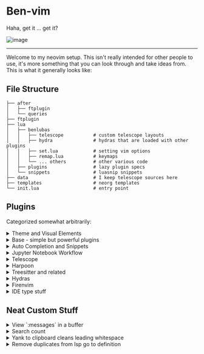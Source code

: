 # Ben-vim

Haha, get it ... get it?

![image](https://github.com/benlubas/.dotfiles/assets/56943754/65060852-7dac-411b-b32f-268ddb14edeb)

---

Welcome to my neovim setup. This isn't really intended for other people to use, it's more something
that you can look through and take ideas from. This is what it generally looks like:

## File Structure

```
├── after
│   ├── ftplugin
│   └── queries
├── ftplugin
├── lua
│   ├── benlubas
│   │   ├── telescope           # custom telescope layouts
│   │   ├── hydra               # hydras that are loaded with other plugins
│   │   ├── set.lua             # setting vim options
│   │   ├── remap.lua           # keymaps
│   │   └── ... others          # other various code
│   ├── plugins                 # lazy plugin specs
│   └── snippets                # luasnip snippets
├── data                        # I keep telescope sources here
├── templates                   # neorg templates
└── init.lua                    # entry point
```

## Plugins

Categorized somewhat arbitrarily:

<details>
  <summary>Theme and Visual Elements</summary>

No borders (or invisible looking borders) on floating windows unless they need a title, Molten
floats are the exception.

- [bluz71/vim-moonfly-colors](https://github.com/bluz71/vim-moonfly-colors)
  - I've customized a lot of plugin highlights myself
  - I also use this theme in my terminal, and tmux bar
- [MunifTanjim/nougat.nvim](https://github.com/MunifTanjim/nougat.nvim)
  - status line (fixed to the bottom) I don't use a window or tab line
- [luukvbaal/statuscol.nvim](https://github.com/luukvbaal/statuscol.nvim)
  - easy status column customization
- [kevinhwang91/nvim-ufo](https://github.com/kevinhwang91/nvim-ufo)
- [lukas-reineke/headlines.nvim](https://github.com/lukas-reineke/headlines.nvim)
- [lukas-reineke/indent-blankline.nvim](https://github.com/lukas-reineke/indent-blankline.nvim)
- [benlubas/neoscroll.nvim](https://github.com/benlubas/neoscroll.nvim)
  - my own fork that merged the time scaling PR and adds an on/off switch that I use in bigfile
- [folke/which-key.nvim](https://github.com/folke/which-key.nvim)
- [folke/todo-comments.nvim](https://github.com/folke/todo-comments.nvim)

I have a [noice](https://github.com/folke/noice.nvim) config in here too, but I don't currently use
it. It's caused too many problems and I'm not able to configure it quite the way that I want to, but
I'm definitely keeping my eye on it.

</details>

<details>
  <summary>Base - simple but powerful plugins</summary>

  ![image](https://github.com/benlubas/.dotfiles/assets/56943754/50e0a7de-f1cb-4061-b129-ccfc4167f8fb)

- [kylechui/nvim-surround](https://github.com/kylechui/nvim-surround)
  - Custom surround for markdown links
- [numToStr/Comment.nvim](https://github.com/numToStr/Comment.nvim)
- [benlubas/auto-save.nvim](https://github.com/benlubas/auto-save.nvim)
- [mbbill/undotree](https://github.com/mbbill/undotree)
- [LunarVim/bigfile.nvim](https://github.com/LunarVim/bigfile.nvim)
  - with custom config to disable neoscroll
- [max397574/better-escape.nvim](https://github.com/max397574/better-escape.nvim)
- [benlubas/wrapping-paper.nvim](https://github.com/benlubas/wrapping-paper.nvim)
- [ruifm/gitlinker.nvim](https://github.com/ruifm/gitlinker.nvim)
- [lewis6991/gitsigns.nvim](https://github.com/lewis6991/gitsigns.nvim)
- [stevearc/oil.nvim](https://github.com/stevearc/oil.nvim) "simple plugins"
</details>

<details>
  <summary>Auto Completion and Snippets</summary>

![image](https://github.com/benlubas/.dotfiles/assets/56943754/08d780d5-27aa-4e2d-87fe-5c2af10c8d97)

- [benlubas/nvim-cmp](https://github.com/benlubas/nvim-cmp)
  - I use my own fork of nvim-cmp that adds two features:
    - Select-nth item; used for mapping `<A-n>` to select the `nth` item in the completion menu.
    - Numbering the options; aid for the `<A-n>` keybinds
  - There's a branch called `up_to_date` that I sync with upstream every few months if you'd like to
    use this feature as well, and [here's](https://github.com/hrsh7th/nvim-cmp/pull/1491) the PR to
    add this functionality to cmp.
- [L3MON4D3/LuaSnip](https://github.com/L3MON4D3/LuaSnip)
  - custom snippets in [lua/snippets/](./lua/snippets/), there are a lot of react test library
    snippets and some other random ones
- [windwp/nvim-autopairs](https://github.com/windwp/nvim-autopairs)

Completion sources:

- [hrsh7th/cmp-buffer](https://github.com/hrsh7th/cmp-buffer)
- [hrsh7th/cmp-nvim-lsp](https://github.com/hrsh7th/cmp-nvim-lsp)
- [hrsh7th/cmp-path](https://github.com/hrsh7th/cmp-path)
- [petertriho/cmp-git](https://github.com/petertriho/cmp-git)

</details>

<details>
  <summary>Jupyter Notebook Workflow</summary>

- [GCBallesteros/jupytext.nvim](https://github.com/GCBallesteros/jupytext.nvim)
- [benlubas/molten-nvim](https://github.com/benlubas/molten-nvim)
  - this plugin is amazing btw. go check it out
- [3rd/image.nvim](https://github.com/3rd/image.nvim)
- [quarto-dev/quarto-nvim](https://github.com/quarto-dev/quarto-nvim)
- [jmbuhr/otter.nvim](https://github.com/jmbuhr/otter.nvim)

This setup is documented in the molten-nvim
[docs](https://github.com/benlubas/molten-nvim/blob/main/docs/Notebook-Setup.md) and lets me:

- open `.ipynb` files like normal, they're displayed as plaintext, outputs are loaded automatically
  and shown, including images
- run code cell by cell, and view and interact with output in editor (again including images)
- easily add new cells, delete them, move them around
- `:w` to save to `.ipynb` format with output chunks saved as well

</details>

<details>
  <summary>Telescope</summary>

All of my telescope pickers make use of
[telescope.nvim#2572](https://github.com/nvim-telescope/telescope.nvim/pull/2572), opting for custom
layouts using [MunifTanjim/nui.nvim](https://github.com/MunifTanjim/nui.nvim) instead of using
builtin telescope themes. Layouts are located at
[/lua/benlubas/telescope/layouts](./lua/benlubas/telescope/layouts).

- **default**: the default layout that's used for all of my file pickers
  ![image](https://github.com/benlubas/.dotfiles/assets/56943754/19e4d5e2-e6db-4f40-85ae-6d66fb3f75cf)

- **ivy**: a custom ivy-like layout that sits at the bottom of the screen. Used for tmux-sessionizer
  ![image](https://github.com/benlubas/.dotfiles/assets/56943754/c2cc6a17-8cfc-4425-bf13-03cad034363f)

- **spelling**: a tiny little window used for spelling suggestions, positioned to match the start of
  the word so that spelling suggestions line up as if you were seeing completion menu suggestions  
  ![image](https://github.com/benlubas/.dotfiles/assets/56943754/3e5c60b3-c980-4fcf-97c0-f2c623890093)

I have mappings for all the normal ones, like project files, current buf fuzzy find, etc. I have
custom pickers (located here [/lua/benlubas/telescope/](./lua/benlubas/telescope/)) for:

- Importing Harpoon marks that were used on other branches
- Switching between workspaces with tmux and tmux-sessionizer (a bash script that's also in these
  dotfiles)

I also have a custom action that lets me harpoon a file from the telescope results page with `<c-s>`

</details>

<details>
  <summary>Harpoon</summary>

![image](https://github.com/benlubas/.dotfiles/assets/56943754/a812e251-b18e-4559-b5d5-3b1940b786e9)

I use a fork that enables some better highlights, and git branch caching, as I use git branch
specific keys, and fetching them on an M2 Mac is slow enough to be noticeable.

- [benlubas/harpoon](https://github.com/benlubas/harpoon)

Integrations:

- [custom picker in telescope for importing marks from other branches](./lua/benlubas/telescope/harpoon.lua)
- [custom telescope action to mark files](./lua/benlubas/telescope/harpoon.lua)
- [custom keybind in oil to mark files](./lua/plugins/oil.lua)

I'll switch to harpoon 2 when it's more feature complete

</details>

<details>
  <summary>Treesitter and related</summary>

- [nvim-treesitter/nvim-treesitter-textobjects](https://github.com/nvim-treesitter/nvim-treesitter-textobjects)
  - I make heavy use of these in my notebook workflow, and just in general this plugin is awesome
- [JoosepAlviste/nvim-ts-context-commentstring](https://github.com/JoosepAlviste/nvim-ts-context-commentstring)
- [Wansmer/treesj](https://github.com/Wansmer/treesj)
- [windwp/nvim-ts-autotag](https://github.com/windwp/nvim-ts-autotag)
- [benlubas/nvim-treesitter-context](https://github.com/benlubas/nvim-treesitter-context)
  - Fork that hackily adds back the collapsing context nodes into one line. It doesn't have syntax
    highlighting b/c that is a lot of work, and I want to keep this as compatible as possible with
    upstream (even though it would not get accepted in its current state)
- [chrisgrieser/nvim-various-textobjs](https://github.com/chrisgrieser/nvim-various-textobjs)
  - The `subword` text object is a must have

</details>

<details>
  <summary>Hydras</summary>

I have a few hydras:

- Telescope `<leader>f` just a fancy way to see my telescope binds
- Options `<leader><leader>o` easily change common options
- Windows `<C-w>` easily repeat window navigation, movement, resize actions
- Quarto Navigator `<localleader>j` quickly move around markdown notebooks and run code

![image](https://github.com/benlubas/.dotfiles/assets/56943754/fbcc6aab-ccf4-4620-a506-38e8da5798ba)

</details>

<details>
  <summary>Firenvim</summary>

I have configuration for [firenvim](https://github.com/glacambre/firenvim), which makes it easier to
edit markdown for web fields. TL;DR: textwidth off, wrap on. These slightly altered settings are
also used for editing prs and issues with `gh`

</details>

<details>
  <summary>IDE type stuff</summary>

- [mfussenegger/nvim-dap](https://github.com/mfussenegger/nvim-dap)
- [rcarriga/nvim-dap-ui](https://github.com/rcarriga/nvim-dap-ui)
- [nvim-neotest/neotest](https://github.com/nvim-neotest/neotest)

This stuff is great when I need to use it. But it mostly just sits there.

Best dap configuration option:

```lua
vim.fn.sign_define("DapBreakpoint", { text = "ඞ", texthl = "DapBreakpoint", numhl = "DapBreakpoint" })
```

</details>

## Neat Custom Stuff

<details>
  <summary>View `:messages` in a buffer</summary>

You can view the output of `:messages` in a floating buffer with `M` or `:M`. The function that does this
is exposed as `:lua B()` and you can use it like `:lua B("highlight")` to see the output of the
highlight command in a buffer (doesn't support highlighting though, ironically)

</details>

<details>
  <summary>Search count</summary>
  
![image](https://github.com/benlubas/.dotfiles/assets/56943754/6f129f41-c851-42be-bcc8-01643adea021)

I have an in house solution for the search count problem. By default, `/` to search will only show
`[n/99]` items. This is a royal pain for when I just want to count the number of times something
shows up in a file, so I have written [this](./lua/benlubas/search_count.lua). I put the search
count in my status line when there's an active search.

</details>

<details>
  <summary>Yank to clipboard cleans leading whitespace</summary>

I can't think of the last time I've wanted to copy code to my clipboard and preserve the leading
whitespace. So I wrote a function that removes it. [code](./lua/benlubas/smart_copy.lua) and
[usage](./lua/benlubas/autocommands.lua)

</details>

<details>
  <summary>Remove duplicates from lsp go to definition</summary>

I use a custom go to definition [handler](./lua/benlubas/lsp_handlers.lua) from @ seblj which
removes results that are on the same line as each other (luals does this a lot).

</details>
